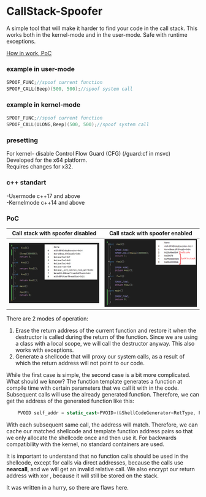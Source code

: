# CallStack-Spoofer

A simple tool that will make it harder to find your code in the call stack.
This works both in the kernel-mode and in the user-mode.
Safe with runtime exceptions.

[How in work, PoC](#PoC)

### example in user-mode
```cpp
SPOOF_FUNC;//spoof current function
SPOOF_CALL(Beep)(500, 500);//spoof system call
```

### example in kernel-mode
```cpp
SPOOF_FUNC;//spoof current function
SPOOF_CALL(ULONG,Beep)(500, 500);//spoof system call
```

### presetting
For kernel- disable Control Flow Guard (CFG) (/guard:cf in msvc)<br/>
Developed for the x64 platform.<br/>
Requires changes for x32.<br/>

### c++ standart
-Usermode c++17 and above<br/>
-Kernelmode c++14 and above

### PoC
Call stack with spoofer disabled | Call stack with spoofer enabled
--- | ---
![](png/before.jpg) | ![](png/after.png)

There are 2 modes of operation:
 1. Erase the return address of the current function and restore it when the destructor is called during the return of the function. Since we are using a class with a local scope, we will call the destructor anyway. This also works with exceptions.
 2. Generate a shellcode that will proxy our system calls, as a result of which the return address will not point to our code.

While the first case is simple, the second case is a bit more complicated. What should we know? The function template generates a function at compile time with certain parameters that we call it with in the code. Subsequent calls will use the already generated function. Therefore, we can get the address of the generated function like this:
```cpp
	PVOID self_addr = static_cast<PVOID>(&ShellCodeGenerator<RetType, Func*, Args&&...>);
```
With each subsequent same call, the address will match. Therefore, we can cache our matched shellcode and template function address pairs so that we only allocate the shellcode once and then use it. For backwards compatibility with the kernel, no standard containers are used.

It is important to understand that no function calls should be used in the shellcode, except for calls via direct addresses, because the calls use **nearcall**, and we will get an invalid relative call.
We also encrypt our return address with xor , because it will still be stored on the stack.

It was written in a hurry, so there are flaws here.
